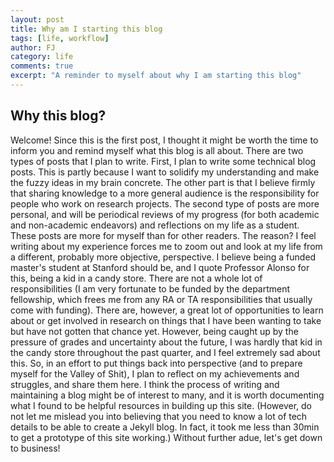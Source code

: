 ```yaml
---
layout: post
title: Why am I starting this blog
tags: [life, workflow]
author: FJ
category: life
comments: true
excerpt: "A reminder to myself about why I am starting this blog"
---
```



## Why this blog?
Welcome! Since this is the first post, I thought it might be worth the time to inform you and remind myself what
this blog is all about.
There are two types of posts that I plan to write. First, I plan to write some technical blog posts. This is partly
because I want to solidify my understanding and make the fuzzy ideas in my brain concrete. The other part is that I
believe firmly that sharing knowledge to a more general audience is the responsibility for people who work on research
projects.
The second type of posts are more personal, and will be periodical reviews of my progress (for both
academic and non-academic endeavors) and reflections on my life as a student. These posts are more for myself than for other readers. The reason?
I feel writing about my experience forces me to zoom out and look at my life from a different, probably more objective, perspective.
I believe being a funded master's student at Stanford should be, and I quote Professor Alonso for this, being a kid in a
candy store. There are not a whole lot of responsibilities (I am very fortunate to be funded by the department
fellowship, which frees me from any RA or TA responsibilities that usually come with funding). There are, however, a
great lot of opportunities to learn about or get involved in research on things that I have been wanting to take but have not gotten that chance yet. 
However, being caught up by the pressure of grades and uncertainty about the future, I was hardly that kid in the candy
store throughout the past quarter, and I feel extremely sad about this. So, in an effort to put things back into
perspective (and to prepare myself for the Valley of Shit), I plan to reflect on my achievements and struggles, and
share them here.
I think the process of writing and maintaining a blog might be of interest to many, and it is worth documenting what I
found to be helpful resources in building up this site. (However, do not let me mislead you into believing that you need
to know a lot of tech details to be able to create a Jekyll blog. In fact, it took me less than 30min to get a prototype
of this site working.) Without further adue, let's get down to business!
